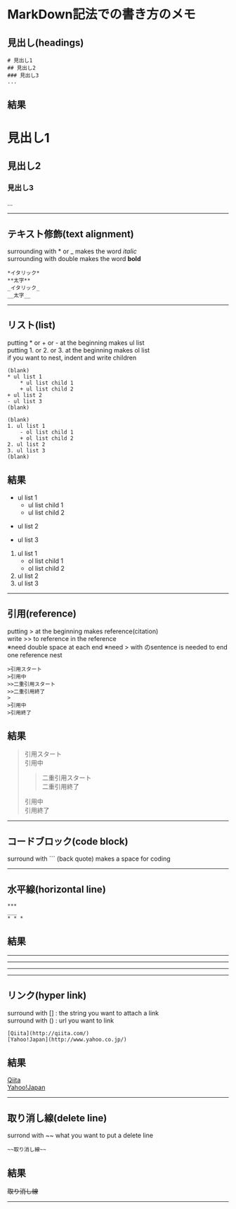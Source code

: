 # MarkDown記法での書き方のメモ    

## 見出し(headings)
```
# 見出し1
## 見出し2
### 見出し3
...
```

## 結果
# 見出し1
## 見出し2
### 見出し3
...


    
***



## テキスト修飾(text alignment)
surrounding with \* or \_ makes the word *italic*  
surrounding with double makes the word **bold**
```
*イタリック*
**太字**
_イタリック_
__太字__
```



***



## リスト(list)
putting \* or \+ or \- at the beginning makes ul list  
putting 1. or 2. or 3. at the beginning makes ol list  
if you want to nest, indent and write children
```
(blank)
* ul list 1
	* ul list child 1
	+ ul list child 2
+ ul list 2
- ul list 3
(blank)

(blank)
1. ul list 1
	- ol list child 1
	+ ol list child 2
2. ul list 2
3. ul list 3
(blank)
```
  
## 結果

* ul list 1
	* ul list child 1
	+ ul list child 2
+ ul list 2
- ul list 3

1. ul list 1
	- ol list child 1
	+ ol list child 2
2. ul list 2
3. ul list 3
  


  
***



## 引用(reference)
putting \> at the beginning makes reference(citation)  
write \>> to reference in the reference  
※need double space at each end
※need \> with のsentence is needed to end one reference nest
```
>引用スタート  
>引用中  
>>二重引用スタート  
>>二重引用終了  
> 
>引用中    
>引用終了  
```

## 結果

>引用スタート  
>引用中  
>>二重引用スタート  
>>二重引用終了  
> 
>引用中  
>引用終了  



***



## コードブロック(code block)
surround with \``` (back quote) makes a space for coding  



***



## 水平線(horizontal line)
```
***
___
* * *
```

## 結果
***
___
* * *



***



## リンク(hyper link)
surround with \[] : the string you want to attach a link  
surround with \() : url you want to link
```
[Qiita](http://qiita.com/)
[Yahoo!Japan](http://www.yahoo.co.jp/)
```

## 結果

[Qiita](http://qiita.com/)  
[Yahoo!Japan](http://www.yahoo.co.jp/)



***



## 取り消し線(delete line)
surrond with \~~ what you want to put a delete line
```
~~取り消し線~~
```

## 結果

~~取り消し線~~



***

